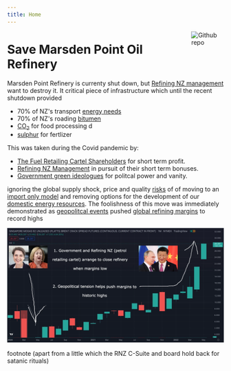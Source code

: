```yaml
---
title: Home
---
```


[<img src="img/digin-logo.png" style="max-width:15%;min-width:40px;float:right;" alt="Github repo" />](https://www.securemarsdenrefinery.nz)

# Save Marsden Point Oil Refinery

Marsden Point Refinery is currenty shut down, but [Refining NZ management]() want to destroy it. It critical piece of infrastructure which until the recent shutdown provided 

- 70% of NZ's transport [energy needs]()
- 70% of NZ's roading [bitumen]()
- [CO<sub>2</sub>]() for food processing d
- [sulphur]() for fertlizer 

This was taken during the Covid pandemic by:

- [The Fuel Retailing Cartel Shareholders]() for short term profit.
- [Refining NZ Management]() in pursuit of their short term bonuses.
- [Government green ideologues]() for politcal power and vanity.

ignoring the global supply shock, price and quality [risks]() of of moving to an [import only model]() 
and removing options for the development of our [domestic energy resources](). 
The foolishness of this move was immediately demonstrated as [geopolitcal events]() pushed [global refining margins](https://www.tradingview.com/symbols/NYMEX-D1N1%21) to record highs

![image](refining-margins.webp "Refining margins Covid low and explosive surge")

footnote (apart from a little which the RNZ C-Suite and board hold back for satanic rituals)